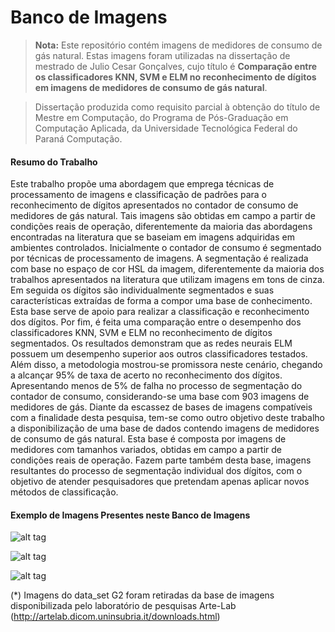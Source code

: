 Banco de Imagens
===============

>**Nota:**
Este repositório contém imagens de medidores de consumo de gás natural. Estas imagens foram utilizadas na dissertação de mestrado de Julio Cesar Gonçalves, cujo título é **Comparação entre os classificadores KNN, SVM e ELM no reconhecimento de dígitos em imagens de medidores de consumo de gás natural**.

>Dissertação produzida como requisito parcial à obtenção do título de Mestre em Computação, do Programa de Pós-Graduação em Computação Aplicada, da Universidade Tecnológica Federal do Paraná Computação.

#### <i class="icon-file"></i> Resumo do Trabalho
Este trabalho propõe uma abordagem que emprega técnicas de processamento de imagens e classificação de padrões para o reconhecimento de dígitos apresentados no contador de consumo de medidores de gás natural. Tais imagens são obtidas em campo a partir de condições reais de operação, diferentemente da maioria das abordagens encontradas na literatura que se baseiam em imagens adquiridas em ambientes controlados. Inicialmente o contador de consumo é segmentado por técnicas de processamento de imagens. A segmentação é realizada com base no espaço de cor HSL da imagem, diferentemente da maioria dos trabalhos apresentados na literatura que utilizam imagens em tons de cinza. Em seguida os dígitos são individualmente segmentados e suas características extraídas de forma a compor uma base de conhecimento. Esta base serve de apoio para realizar a classificação e reconhecimento dos dígitos. Por fim, é feita uma comparação entre o desempenho dos classificadores KNN, SVM e ELM no reconhecimento de dígitos segmentados. Os resultados demonstram que as redes neurais ELM possuem um desempenho superior aos outros classificadores testados. Além disso, a metodologia mostrou-se promissora neste cenário, chegando a alcançar 95% de taxa de acerto no reconhecimento dos dígitos. Apresentando menos de 5% de falha no processo de segmentação do contador de consumo, considerando-se uma base com 903 imagens de medidores de gás. Diante da escassez de bases de imagens compatíveis com a finalidade desta pesquisa, tem-se como outro objetivo deste trabalho a disponibilização de uma base de dados contendo imagens de medidores de consumo de gás natural. Esta base é composta por imagens de medidores com tamanhos variados, obtidas em campo a partir de condições reais de operação. Fazem parte também desta base, imagens resultantes do processo de segmentação individual dos dígitos, com o objetivo de atender pesquisadores que pretendam apenas aplicar novos métodos de classificação.

#### <i class="icon-file"></i> Exemplo de Imagens Presentes neste Banco de Imagens
![alt tag](https://raw.githubusercontent.com/jcgcwb/gas-meter-ocr/master/exemplo1.jpg)

![alt tag](https://raw.githubusercontent.com/jcgcwb/gas-meter-ocr/master/exemplo2.jpg)

![alt tag](https://raw.githubusercontent.com/jcgcwb/gas-meter-ocr/master/exemplo3.jpg)


(*) Imagens do data_set G2 foram retiradas da base de imagens disponibilizada pelo laboratório de pesquisas Arte-Lab (http://artelab.dicom.uninsubria.it/downloads.html)
